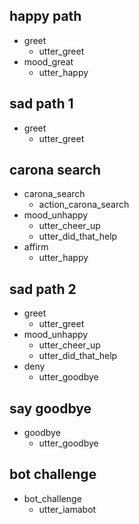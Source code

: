 ## happy path
* greet
  - utter_greet
* mood_great
  - utter_happy

## sad path 1
* greet
  - utter_greet
## carona search
* carona_search
  - action_carona_search
* mood_unhappy
  - utter_cheer_up
  - utter_did_that_help
* affirm
  - utter_happy

## sad path 2
* greet
  - utter_greet
* mood_unhappy
  - utter_cheer_up
  - utter_did_that_help
* deny
  - utter_goodbye

## say goodbye
* goodbye
  - utter_goodbye

## bot challenge
* bot_challenge
  - utter_iamabot
